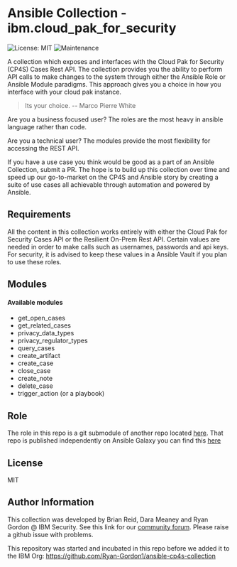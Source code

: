# Ansible Collection - ibm.cloud_pak_for_security
![License: MIT](https://img.shields.io/badge/License-MIT-yellow.svg) ![Maintenance](https://img.shields.io/badge/Maintained%3F-yes-green.svg)



A collection which exposes and interfaces with the Cloud Pak for Security (CP4S) Cases Rest API. The collection provides you the ability to perform API calls to make changes to the system through either the Ansible Role or Ansible Module paradigms.
This approach gives you a choice in how you interface with your cloud pak instance.

> Its your choice.
> -- Marco Pierre White

Are you a business focused user? The roles are the most heavy in ansible language rather than code.

Are you a technical user? The modules provide the most flexibility for accessing the REST API. 



If you have a use case you think would be good as a part of an Ansible Collection, submit a PR. The hope is to build up this collection over time and speed up our go-to-market on the CP4S and Ansible story by creating a suite of use cases all achievable through automation and powered by Ansible.

Requirements
------------
All the content in this collection works entirely with either the Cloud Pak for Security Cases API or the Resilient On-Prem Rest API. 
Certain values are needed in order to make calls such as usernames, passwords and api keys. For security, it is advised to keep these values in a Ansible Vault if you plan to use these roles. 

## Modules 
#### Available modules 
+ get_open_cases
+ get_related_cases
+ privacy_data_types
+ privacy_regulator_types
+ query_cases
+ create_artifact
+ create_case
+ close_case
+ create_note
+ delete_case
+ trigger_action (or a playbook)



## Role
The role in this repo is a git submodule of another repo located [here](https://github.ibm.com/Ryan-Gordon1/ansible-cp4s-role/).
That repo is published independently on Ansible Galaxy you can find this [here](https://galaxy.ansible.com/ryan_gordon1/cp4s)


License
-------

MIT

Author Information
------------------

This collection was developed by Brian Reid, Dara Meaney and Ryan Gordon @ IBM Security. See this link for our [community forum](http://ibm.biz/resilientcommunity). Please raise a github issue with problems.

This repository was started and incubated in this repo before we added it to the IBM Org: https://github.com/Ryan-Gordon1/ansible-cp4s-collection